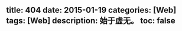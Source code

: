 title: 404
date: 2015-01-19
categories: [Web]
tags: [Web]
description: 始于虚无。
toc: false
---
<script type="text/javascript"> window.location.href="/404.html"; </script>
<!-- description: Page Not Found | 找不到页面时，会重定向到这里。 -->
